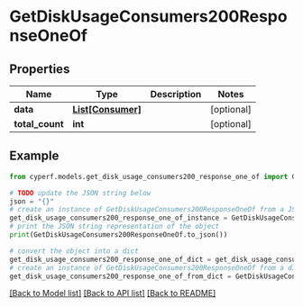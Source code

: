 # GetDiskUsageConsumers200ResponseOneOf


## Properties

Name | Type | Description | Notes
------------ | ------------- | ------------- | -------------
**data** | [**List[Consumer]**](Consumer.md) |  | [optional] 
**total_count** | **int** |  | [optional] 

## Example

```python
from cyperf.models.get_disk_usage_consumers200_response_one_of import GetDiskUsageConsumers200ResponseOneOf

# TODO update the JSON string below
json = "{}"
# create an instance of GetDiskUsageConsumers200ResponseOneOf from a JSON string
get_disk_usage_consumers200_response_one_of_instance = GetDiskUsageConsumers200ResponseOneOf.from_json(json)
# print the JSON string representation of the object
print(GetDiskUsageConsumers200ResponseOneOf.to_json())

# convert the object into a dict
get_disk_usage_consumers200_response_one_of_dict = get_disk_usage_consumers200_response_one_of_instance.to_dict()
# create an instance of GetDiskUsageConsumers200ResponseOneOf from a dict
get_disk_usage_consumers200_response_one_of_from_dict = GetDiskUsageConsumers200ResponseOneOf.from_dict(get_disk_usage_consumers200_response_one_of_dict)
```
[[Back to Model list]](../README.md#documentation-for-models) [[Back to API list]](../README.md#documentation-for-api-endpoints) [[Back to README]](../README.md)



